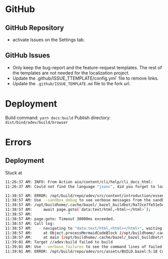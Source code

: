 # GitHub

## GitHub Repository

- activate Issues on the Settings tab.


## GitHub Issues

- Only keep the bug-report and the feature-request templates. The rest of the templates are not needed for the localization project.
- Update the .github/ISSUE_TTEMPLATE/config.yml` file to remove links.
- Update the `.github/ISSUE_TEMPLATE.md` file to the fork url.


# Deployment

Build command: `yarn docs:build`
Publish directory: `dist/bind/adev/build/browser`




# Errors

## Deployment

Stuck at 

```bash
11:26:37 AM: INFO: From Action aio/content/cli/help/cli_docs_html:
11:26:37 AM: Could not find the language "jsonc", did you forget to load/include a language module?
```

```bash
11:38:57 AM: ERROR: /opt/build/repo/adev/src/content/introduction/essentials/BUILD.bazel:3:16: Action adev/src/content/introduction/essentials/components.md.html failed: (Exit 1): markdown.sh failed: error executing command bazel-out/k8-opt-exec-2B5CBBC6/bin/external/npm/@angular/docs/markdown/markdown.sh bazel-out/k8-fastbuild/bin/adev/src/content/introduction/essentials/components.md.html-0.params ... (remaining 1 argument skipped)
11:38:57 AM: Use --sandbox_debug to see verbose messages from the sandbox
11:38:57 AM: /opt/buildhome/.cache/bazel/_bazel_buildbot/9a72ce7fe51e5e46a147640bcd3de03b/external/npm/@angular/docs/markdown/guides.mjs:48768
11:38:57 AM:     await page.goto(`data:text/html,<html></html>`);
11:38:57 AM:                ^
11:38:57 AM: page.goto: Timeout 30000ms exceeded.
11:38:57 AM: Call log:
11:38:57 AM:   - navigating to "data:text/html,<html></html>", waiting until "load"
11:38:57 AM:     at Object.processMermaidCodeBlock (/opt/buildhome/.cache/bazel/_bazel_buildbot/9a72ce7fe51e5e46a147640bcd3de03b/external/npm/@angular/docs/markdown/guides.mjs:48768:16)
11:38:57 AM:     at main (/opt/buildhome/.cache/bazel/_bazel_buildbot/9a72ce7fe51e5e46a147640bcd3de03b/external/npm/@angular/docs/markdown/guides.mjs:52296:31)
11:39:01 AM: Target //adev:build failed to build
11:39:01 AM: Use --verbose_failures to see the command lines of failed build steps.
11:39:01 AM: ERROR: /opt/build/repo/adev/src/assets/BUILD.bazel:5:18 Copying files to directory failed: (Exit 1): markdown.sh failed: error executing command bazel-out/k8-opt-exec-2B5CBBC6/bin/external/npm/@angular/docs/markdown/markdown.sh bazel-out/k8-fastbuild/bin/adev/src/content/introduction/essentials/components.md.html-0.params ... (remaining 1 argument skipped)
```